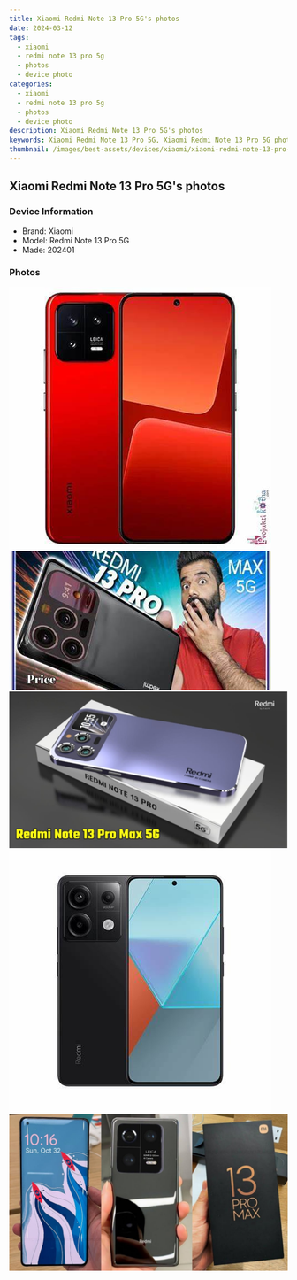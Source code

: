 ```yaml
---
title: Xiaomi Redmi Note 13 Pro 5G's photos
date: 2024-03-12
tags: 
  - xiaomi
  - redmi note 13 pro 5g
  - photos
  - device photo
categories: 
  - xiaomi
  - redmi note 13 pro 5g
  - photos
  - device photo
description: Xiaomi Redmi Note 13 Pro 5G's photos
keywords: Xiaomi Redmi Note 13 Pro 5G, Xiaomi Redmi Note 13 Pro 5G photos, Xiaomi Redmi Note 13 Pro 5G device photo
thumbnail: /images/best-assets/devices/xiaomi/xiaomi-redmi-note-13-pro-5g/1.jpg
---
```


## Xiaomi Redmi Note 13 Pro 5G's photos

### Device Information

- Brand: Xiaomi
- Model: Redmi Note 13 Pro 5G
- Made: 202401

### Photos

![/images/best-assets/devices/xiaomi/xiaomi-redmi-note-13-pro-5g/1.jpg](/images/best-assets/devices/xiaomi/xiaomi-redmi-note-13-pro-5g/1.jpg)
![/images/best-assets/devices/xiaomi/xiaomi-redmi-note-13-pro-5g/2.jpg](/images/best-assets/devices/xiaomi/xiaomi-redmi-note-13-pro-5g/2.jpg)
![/images/best-assets/devices/xiaomi/xiaomi-redmi-note-13-pro-5g/3.jpg](/images/best-assets/devices/xiaomi/xiaomi-redmi-note-13-pro-5g/3.jpg)
![/images/best-assets/devices/xiaomi/xiaomi-redmi-note-13-pro-5g/4.jpg](/images/best-assets/devices/xiaomi/xiaomi-redmi-note-13-pro-5g/4.jpg)
![/images/best-assets/devices/xiaomi/xiaomi-redmi-note-13-pro-5g/5.jpg](/images/best-assets/devices/xiaomi/xiaomi-redmi-note-13-pro-5g/5.jpg)
